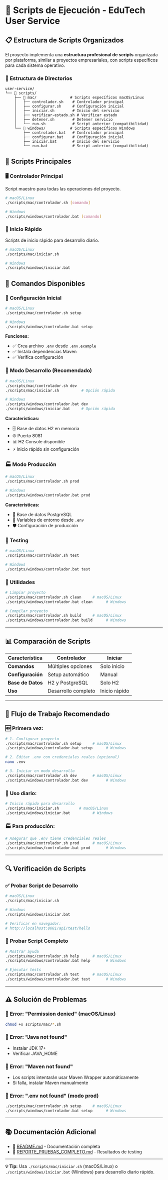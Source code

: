 # 🚀 Scripts de Ejecución - EduTech User Service

## 📋 **Estructura de Scripts Organizados**

El proyecto implementa una **estructura profesional de scripts** organizada por plataforma, similar a proyectos empresariales, con scripts específicos para cada sistema operativo.

### 📁 **Estructura de Directorios**
```
user-service/
└── 📂 scripts/
    ├── 📂 mac/               # Scripts específicos macOS/Linux
    │   ├── controlador.sh    # Controlador principal
    │   ├── configurar.sh     # Configuración inicial
    │   ├── iniciar.sh        # Inicio del servicio
    │   ├── verificar-estado.sh # Verificar estado
    │   ├── detener.sh        # Detener servicio
    │   └── run.sh            # Script anterior (compatibilidad)
    └── 📂 windows/           # Scripts específicos Windows
        ├── controlador.bat   # Controlador principal
        ├── configurar.bat    # Configuración inicial
        ├── iniciar.bat       # Inicio del servicio
        └── run.bat           # Script anterior (compatibilidad)
```

## 🎯 **Scripts Principales**

### 🖥️ **Controlador Principal**
Script maestro para todas las operaciones del proyecto.

```bash
# macOS/Linux
./scripts/mac/controlador.sh [comando]

# Windows
./scripts/windows/controlador.bat [comando]
```

### 🚀 **Inicio Rápido**
Scripts de inicio rápido para desarrollo diario.

```bash
# macOS/Linux
./scripts/mac/iniciar.sh

# Windows
./scripts/windows/iniciar.bat
```

## 📖 **Comandos Disponibles**

### 🔧 **Configuración Inicial**
```bash
# macOS/Linux
./scripts/mac/controlador.sh setup

# Windows
./scripts/windows/controlador.bat setup
```
**Funciones:**
- ✅ Crea archivo `.env` desde `.env.example`
- ✅ Instala dependencias Maven
- ✅ Verifica configuración

### 🚀 **Modo Desarrollo (Recomendado)**
```bash
# macOS/Linux
./scripts/mac/controlador.sh dev
./scripts/mac/iniciar.sh          # Opción rápida

# Windows  
./scripts/windows/controlador.bat dev
./scripts/windows/iniciar.bat     # Opción rápida
```
**Características:**
- 🗄️ Base de datos H2 en memoria
- 🌐 Puerto 8081
- 📊 H2 Console disponible
- ⚡ Inicio rápido sin configuración

### 🏭 **Modo Producción**
```bash
# macOS/Linux
./scripts/mac/controlador.sh prod

# Windows
./scripts/windows/controlador.bat prod
```
**Características:**
- 🐘 Base de datos PostgreSQL
- 🔐 Variables de entorno desde `.env`
- 🛡️ Configuración de producción

### 🧪 **Testing**
```bash
# macOS/Linux
./scripts/mac/controlador.sh test

# Windows
./scripts/windows/controlador.bat test
```

### 🧹 **Utilidades**
```bash
# Limpiar proyecto
./scripts/mac/controlador.sh clean     # macOS/Linux
./scripts/windows/controlador.bat clean      # Windows

# Compilar proyecto
./scripts/mac/controlador.sh build     # macOS/Linux
./scripts/windows/controlador.bat build      # Windows
```

---

## 📊 **Comparación de Scripts**

| Característica | Controlador | Iniciar |
|----------------|-------------|----------|
| **Comandos** | Múltiples opciones | Solo inicio |
| **Configuración** | Setup automático | Manual |
| **Base de Datos** | H2 y PostgreSQL | Solo H2 |
| **Uso** | Desarrollo completo | Inicio rápido |

---

## 🎯 **Flujo de Trabajo Recomendado**

### 🆕 **Primera vez:**
```bash
# 1. Configurar proyecto
./scripts/mac/controlador.sh setup     # macOS/Linux
./scripts/windows/controlador.bat setup      # Windows

# 2. Editar .env con credenciales reales (opcional)
nano .env

# 3. Iniciar en modo desarrollo
./scripts/mac/controlador.sh dev       # macOS/Linux
./scripts/windows/controlador.bat dev        # Windows
```

### 📅 **Uso diario:**
```bash
# Inicio rápido para desarrollo
./scripts/mac/iniciar.sh         # macOS/Linux
./scripts/windows/iniciar.bat          # Windows
```

### 🏭 **Para producción:**
```bash
# Asegurar que .env tiene credenciales reales
./scripts/mac/controlador.sh prod      # macOS/Linux
./scripts/windows/controlador.bat prod       # Windows
```

---

## 🔍 **Verificación de Scripts**

### ✅ **Probar Script de Desarrollo**
```bash
# macOS/Linux
./scripts/mac/iniciar.sh

# Windows
./scripts/windows/iniciar.bat

# Verificar en navegador:
# http://localhost:8081/api/test/hello
```

### 🧪 **Probar Script Completo**
```bash
# Mostrar ayuda
./scripts/mac/controlador.sh help      # macOS/Linux
./scripts/windows/controlador.bat help       # Windows

# Ejecutar tests
./scripts/mac/controlador.sh test      # macOS/Linux
./scripts/windows/controlador.bat test       # Windows
```

---

## ⚠️ **Solución de Problemas**

### 🚫 **Error: "Permission denied" (macOS/Linux)**
```bash
chmod +x scripts/mac/*.sh
```

### 🚫 **Error: "Java not found"**
- Instalar JDK 17+
- Verificar JAVA_HOME

### 🚫 **Error: "Maven not found"**
- Los scripts intentarán usar Maven Wrapper automáticamente
- Si falla, instalar Maven manualmente

### 🚫 **Error: ".env not found" (modo prod)**
```bash
./scripts/mac/controlador.sh setup     # macOS/Linux
./scripts/windows/controlador.bat setup      # Windows
```

---

## 📚 **Documentación Adicional**

- 📖 [README.md](README.md) - Documentación completa
- 🧪 [REPORTE_PRUEBAS_COMPLETO.md](Reporte_Pruebas_.md) - Resultados de testing

---

**💡 Tip:** Usa `./scripts/mac/iniciar.sh` (macOS/Linux) o `./scripts/windows/iniciar.bat` (Windows) para desarrollo diario rápido.
